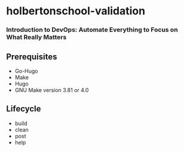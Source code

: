 # holbertonschool-validation
### Introduction to DevOps: Automate Everything to Focus on What Really Matters

## Prerequisites
- Go-Hugo
- Make
- Hugo
- GNU Make version 3.81 or 4.0

## Lifecycle

- build
- clean
- post
- help